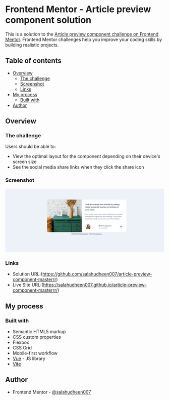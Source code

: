 # Frontend Mentor - Article preview component solution

This is a solution to the [Article preview component challenge on Frontend Mentor](https://www.frontendmentor.io/challenges/article-preview-component-dYBN_pYFT). Frontend Mentor challenges help you improve your coding skills by building realistic projects. 

## Table of contents

- [Overview](#overview)
  - [The challenge](#the-challenge)
  - [Screenshot](#screenshot)
  - [Links](#links)
- [My process](#my-process)
  - [Built with](#built-with)
- [Author](#author)



## Overview

### The challenge

Users should be able to:

- View the optimal layout for the component depending on their device's screen size
- See the social media share links when they click the share icon

### Screenshot

![](/src/assets/s.png)



### Links

- Solution URL:(https://github.com/salahudheen007/article-preview-component-masterrr)
- Live Site URL:(https://salahudheen007.github.io/article-preview-component-masterrr/)

## My process

### Built with

- Semantic HTML5 markup
- CSS custom properties
- Flexbox
- CSS Grid
- Mobile-first workflow
- [Vue](https://v3.vuejs.org/) - JS library
- [Vite](https://vitejs.dev/) 







## Author


- Frontend Mentor - [@salahudheen007](https://www.frontendmentor.io/profile/salahudheen007)


